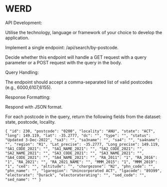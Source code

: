 # WERD

API Development:

Utilise the technology, language or framework of your choice to develop the application.

Implement a single endpoint: /api/search/by-postcode.

Decide whether this endpoint will handle a GET request with a query parameter or a POST request with the query in the body.

Query Handling:

The endpoint should accept a comma-separated list of valid postcodes (e.g., 6000,6107,6155).

Response Formatting:

Respond with JSON format.

For each postcode in the query, return the following fields from the dataset: state, postcode, locality.

```
{ "id": 230, "postcode": "0200", "locality": "ANU", "state": "ACT", "long": 149.119, "lat": -35.2777, "dc": "", "type": "", "status": "Updated 3-Dec-2022", "sa3": "", "sa3name": "", "sa4": "", "sa4name": "", "region": "R1", "Lat_precise": -35.2777, "Long_precise": 149.119, "SA1_CODE_2021": "", "SA1_NAME_2021": "", "SA2_CODE_2021": "", "SA2_NAME_2021": "", "SA3_CODE_2021": "", "SA3_NAME_2021": "", "SA4_CODE_2021": "", "SA4_NAME_2021": "", "RA_2011": "1", "RA_2016": "1", "RA_2021": "", "RA_2021_NAME": "", "MMM_2015": "1", "MMM_2019": "1", "ced": "", "altitude": "", "chargezone": "N2", "phn_code": "", "phn_name": "", "lgaregion": "Unincorporated ACT", "lgacode": "89399", "electorate": "Durack", "electoraterating": "", "sed_code": "", "sed_name": "" }
```
